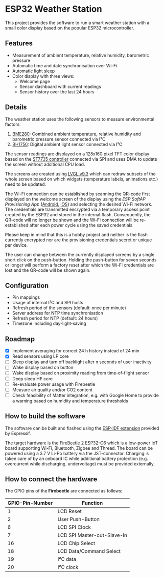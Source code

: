 # ESP32 Weather Station

This project provides the software to run a smart weather station with a small color display based on the popular ESP32 microcontroller.

## Features

- Measurement of ambient temperature, relative humidity, barometric pressure
- Automatic time and date synchronisation over Wi-Fi
- Automatic light sleep
- Color display with three views:
  - Welcome page
  - Sensor dashboard with current readings
  - Sensor history over the last 24 hours

## Details

The weather station uses the following sensors to measure environmental factors:

1. [BME280](https://www.bosch-sensortec.com/products/environmental-sensors/humidity-sensors-bme280/): Combined ambient temperature, relative humidity and barometric pressure sensor connected via I²C
2. [BH1750](https://www.mouser.com/datasheet/2/348/bh1750fvi-e-186247.pdf?srsltid=AfmBOoqjl0lo1nhJkEdfEoB3mzjctO5_Caf2fZlqDm33lOlVTLgv2z1l): Digital ambient light sensor connected via I²C

The sensor readings are displayed on a 128x160 pixel TFT color display based on the [ST7735 controller](https://www.displayfuture.com/Display/datasheet/controller/ST7735.pdf) connected via SPI and uses DMA to update the screen without additional CPU load.

The screens are created using [LVGL v9.3](https://lvgl.io/) which can redraw subsets of the whole screen based on which widgets (temperature labels, animations etc.) need to be updated.

The Wi-Fi connection can be established by scanning the QR-code first displayed on the welcome screen of the display using the *ESP SoftAP Provisioning App* ([Android](https://play.google.com/store/apps/details?id=com.espressif.provsoftap), [iOS](https://apps.apple.com/us/app/esp-softap-provisioning/id1474040630)) and selecting the desired Wi-Fi network. The credentials are transmitted encrypted via a temporary access point created by the ESP32 and stored in the internal flash. Consequently, the QR-code will no longer be shown and the Wi-Fi connection will be re-established after each power cycle using the saved credentials.

Please keep in mind that this is a hobby project and neither is the flash currently encrypted nor are the provisioning credentials secret or unique per device.

The user can change between the currently displayed screens by a single short click on the push-button. Holding the push-button for seven seconds or longer will perform a factory reset after which the Wi-Fi credentials are lost and the QR-code will be shown again.

## Configuration

- Pin mappings
- Usage of internal I²C and SPI hosts
- Refresh period of the sensors (default: once per minute)
- Server address for NTP time synchronisation
- Refresh period for NTP (default: 24 hours)
- Timezone including day-light-saving

## Roadmap

- [x] Implement averaging for correct 24 h history instead of 24 min
- [x] Read sensors using LP core
- [ ] Sleep display and turn off backlight after n seconds of user inactivity
- [ ] Wake display based on button
- [ ] Wake display based on proximity reading from time-of-flight sensor
- [ ] Deep sleep HP core
- [ ] Re-evaluate power usage with Firebeetle
- [ ] Measure air quality and/or CO2 content
- [ ] Check feasibility of Matter integration, e.g. with Google Home to provide a warning based on humidity and temperature thresholds

## How to build the software

The software can be built and flashed using the [ESP-IDF extension](https://marketplace.visualstudio.com/items?itemName=espressif.esp-idf-extension) provided by Espressif.

The target hardware is the [FireBeetle 2 ESP32-C6](https://wiki.dfrobot.com/SKU_DFR1075_FireBeetle_2_Board_ESP32_C6) which is a low-power IoT board supporting Wi-Fi, Bluetooth, Zigbee and Thread. The board can be powered using a 3.7 V Li-Po battery via the JST-connector. Charging is taken care of by an onboard IC while additional battery protection (e.g. overcurrent while discharging, undervoltage) must be provided externally.

## How to connect the hardware

The GPIO pins of the **Firebeetle** are connected as follows:

GPIO-Pin-Number|Function
---|--------
1  | LCD Reset
2  | User Push-Button  
6  | LCD SPI Clock
7  | LCD SPI Master-out-Slave-in
16 | LCD Chip Select
18 | LCD Data/Command Select
19 | I²C data
20 | I²C clock
